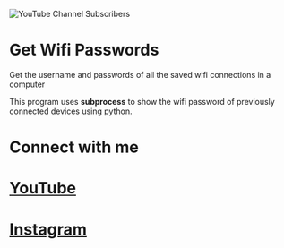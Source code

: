 ![YouTube Channel Subscribers](https://img.shields.io/youtube/channel/subscribers/UC0deo4oT42RNtRUuzhdXIpA?style=social)

# Get Wifi Passwords
Get the username and passwords of all the saved wifi connections in a computer

This program uses **subprocess** to show the wifi password of previously connected devices using python.

# Connect with me

# [YouTube](https://www.youtube.com/c/TechieProgrammer)

# [Instagram](https://www.instagram.com/techie_programmer/)
